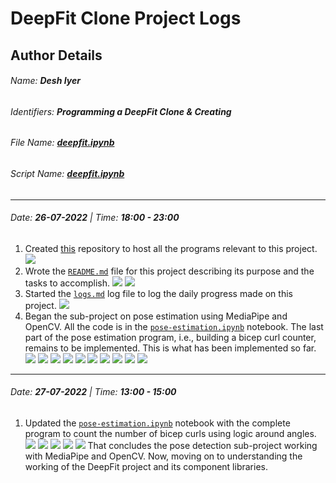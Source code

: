 # DeepFit Clone Project Logs


## Author Details
###### Name: **Desh Iyer**
###### Identifiers: **Programming a DeepFit Clone & Creating**
###### File Name: [**deepfit.ipynb**](/deepfit.ipynb)
###### Script Name: [**deepfit.ipynb**](/deepfit.ipynb)

---

###### Date: **26-07-2022** | Time: **18:00 - 23:00**
1. Created [this](https://github.com/0xVolt/deepfit-esque) repository to host all the programs relevant to this project. ![](assets/26-07-22/1.png)
2. Wrote the [`README.md`](/README.md) file for this project describing its purpose and the tasks to accomplish. ![](/assets/26-07-22/2.png) ![](assets/26-07-22/3.png)
3. Started the [`logs.md`](logs.md) log file to log the daily progress made on this project.  ![](/assets/26-07-22/4.png)
4. Began the sub-project on pose estimation using MediaPipe and OpenCV. All the code is in the [`pose-estimation.ipynb`](pose-estimation.ipynb) notebook. The last part of the pose estimation program, i.e., building a bicep curl counter, remains to be implemented. This is what has been implemented so far. ![](assets/26-07-22/5.png) ![](assets/26-07-22/6.png) ![](assets/26-07-22/7.png) ![](assets/26-07-22/8.png) ![](assets/26-07-22/9.png) ![](assets/26-07-22/10.png) ![](assets/26-07-22/11.png) ![](assets/26-07-22/12.png) ![](assets/26-07-22/13.png) ![](assets/26-07-22/14.png) 

---

###### Date: **27-07-2022** | Time: **13:00 - 15:00**
1. Updated the [`pose-estimation.ipynb`](pose-estimation.ipynb) notebook with the complete program to count the number of bicep curls using logic around angles. ![](assets/27-07-22/1.png) ![](assets/27-07-22/2.png) ![](assets/27-07-22/3.png) ![](assets/27-07-22/4.png) ![](assets/27-07-22/5.png) 
   That concludes the pose detection sub-project working with MediaPipe and OpenCV. Now, moving on to understanding the working of the DeepFit project and its component libraries.  